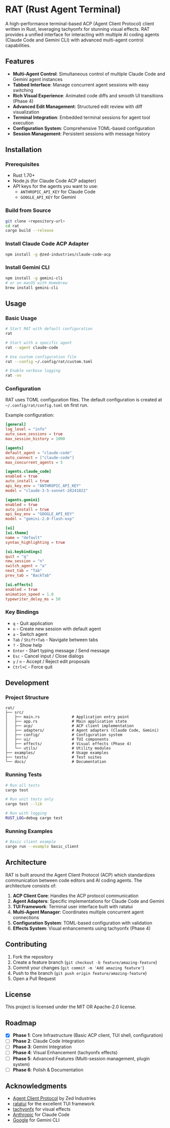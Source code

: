 # RAT (Rust Agent Terminal)

A high-performance terminal-based ACP (Agent Client Protocol) client written in Rust, leveraging tachyonfx for stunning visual effects. RAT provides a unified interface for interacting with multiple AI coding agents (Claude Code and Gemini CLI) with advanced multi-agent control capabilities.

## Features

- **Multi-Agent Control**: Simultaneous control of multiple Claude Code and Gemini agent instances
- **Tabbed Interface**: Manage concurrent agent sessions with easy switching
- **Rich Visual Experience**: Animated code diffs and smooth UI transitions (Phase 4)
- **Advanced Edit Management**: Structured edit review with diff visualization
- **Terminal Integration**: Embedded terminal sessions for agent tool execution
- **Configuration System**: Comprehensive TOML-based configuration
- **Session Management**: Persistent sessions with message history

## Installation

### Prerequisites

- Rust 1.70+ 
- Node.js (for Claude Code ACP adapter)
- API keys for the agents you want to use:
  - `ANTHROPIC_API_KEY` for Claude Code
  - `GOOGLE_API_KEY` for Gemini

### Build from Source

```bash
git clone <repository-url>
cd rat
cargo build --release
```

### Install Claude Code ACP Adapter

```bash
npm install -g @zed-industries/claude-code-acp
```

### Install Gemini CLI

```bash
npm install -g gemini-cli
# or on macOS with Homebrew
brew install gemini-cli
```

## Usage

### Basic Usage

```bash
# Start RAT with default configuration
rat

# Start with a specific agent
rat --agent claude-code

# Use custom configuration file
rat --config ~/.config/rat/custom.toml

# Enable verbose logging
rat -vv
```

### Configuration

RAT uses TOML configuration files. The default configuration is created at `~/.config/rat/config.toml` on first run.

Example configuration:

```toml
[general]
log_level = "info"
auto_save_sessions = true
max_session_history = 1000

[agents]
default_agent = "claude-code"
auto_connect = ["claude-code"]
max_concurrent_agents = 5

[agents.claude_code]
enabled = true
auto_install = true
api_key_env = "ANTHROPIC_API_KEY"
model = "claude-3-5-sonnet-20241022"

[agents.gemini]
enabled = true
auto_install = true
api_key_env = "GOOGLE_API_KEY"
model = "gemini-2.0-flash-exp"

[ui]
[ui.theme]
name = "default"
syntax_highlighting = true

[ui.keybindings]
quit = "q"
new_session = "n"
switch_agent = "a"
next_tab = "Tab"
prev_tab = "BackTab"

[ui.effects]
enabled = true
animation_speed = 1.0
typewriter_delay_ms = 50
```

### Key Bindings

- `q` - Quit application
- `n` - Create new session with default agent
- `a` - Switch agent
- `Tab` / `Shift+Tab` - Navigate between tabs
- `?` - Show help
- `Enter` - Start typing message / Send message
- `Esc` - Cancel input / Close dialogs
- `y` / `n` - Accept / Reject edit proposals
- `Ctrl+C` - Force quit

## Development

### Project Structure

```
rat/
├── src/
│   ├── main.rs              # Application entry point
│   ├── app.rs               # Main application state
│   ├── acp/                 # ACP client implementation
│   ├── adapters/            # Agent adapters (Claude Code, Gemini)
│   ├── config/              # Configuration system
│   ├── ui/                  # TUI components
│   ├── effects/             # Visual effects (Phase 4)
│   └── utils/               # Utility modules
├── examples/                # Usage examples
├── tests/                   # Test suites
└── docs/                    # Documentation
```

### Running Tests

```bash
# Run all tests
cargo test

# Run unit tests only
cargo test --lib

# Run with logging
RUST_LOG=debug cargo test
```

### Running Examples

```bash
# Basic client example
cargo run --example basic_client
```

## Architecture

RAT is built around the Agent Client Protocol (ACP) which standardizes communication between code editors and AI coding agents. The architecture consists of:

1. **ACP Client Core**: Handles the ACP protocol communication
2. **Agent Adapters**: Specific implementations for Claude Code and Gemini
3. **TUI Framework**: Terminal user interface built with ratatui
4. **Multi-Agent Manager**: Coordinates multiple concurrent agent connections
5. **Configuration System**: TOML-based configuration with validation
6. **Effects System**: Visual enhancements using tachyonfx (Phase 4)

## Contributing

1. Fork the repository
2. Create a feature branch (`git checkout -b feature/amazing-feature`)
3. Commit your changes (`git commit -m 'Add amazing feature'`)
4. Push to the branch (`git push origin feature/amazing-feature`)
5. Open a Pull Request

## License

This project is licensed under the MIT OR Apache-2.0 license.

## Roadmap

- [x] **Phase 1**: Core Infrastructure (Basic ACP client, TUI shell, configuration)
- [ ] **Phase 2**: Claude Code Integration
- [ ] **Phase 3**: Gemini Integration  
- [ ] **Phase 4**: Visual Enhancement (tachyonfx effects)
- [ ] **Phase 5**: Advanced Features (Multi-session management, plugin system)
- [ ] **Phase 6**: Polish & Documentation

## Acknowledgments

- [Agent Client Protocol](https://agentclientprotocol.com/) by Zed Industries
- [ratatui](https://ratatui.rs/) for the excellent TUI framework
- [tachyonfx](https://github.com/junkdog/tachyonfx) for visual effects
- [Anthropic](https://www.anthropic.com/) for Claude Code
- [Google](https://ai.google.dev/) for Gemini CLI